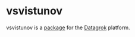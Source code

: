 # vsvistunov

vsvistunov is a [package](https://datagrok.ai/help/develop/develop#packages) for the [Datagrok](https://datagrok.ai) platform.